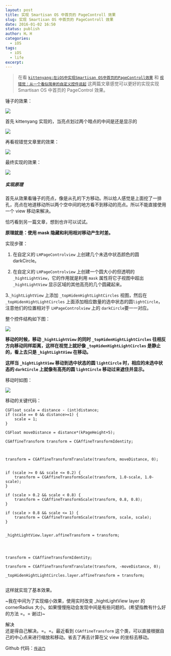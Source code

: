 ```yaml
---
layout: post
title: 实现 Smartisan OS 中首页的 PageControll 效果
slug: 实现 Smartisan OS 中首页的 PageControll 效果
date: 2016-01-02 16:50
status: publish
author: H。H
categories: 
  - iOS
tags:
  - iOS
  - life
excerpt: 
---
```


> 在看 [`kittenyang:在iOS中实现Smartisan OS中首页的PageControll效果`](http://kittenyang.com/pagecontrol/) 和 [`视错觉：从一个看似简单的自定义控件说起`](http://www.cnblogs.com/ludashi/p/4994520.html) 这两篇文章感觉可以更好的实现实现 Smartisan OS 中首页的 PageControl 效果。

锤子的效果：

![](../../media/2014-11-10-22_03_58.gif)

首先 kittenyang 实现的，当亮点划过两个暗点的中间是还是显示的

![](../../media/2014-11-10-22_43_44.gif)

再看视错觉文章里的效果：

![](../../media/545446-20151125131300812-815351965.gif)

最终实现的效果：

![](../../media/c667f932a455b121f1934c8c5b754f34.gif)

##### 实现原理

首先从效果看锤子的亮点，像是从孔的下方移动。所以给人感觉是上面挖了一排孔，亮点在地道移动所以两个空中间的地方看不到移动的亮点。所以不能直接使用一个 view 移动来解决。

恰巧看到另一篇文章，想到也许可以试试。

**原理就是：使用 mask 隐藏和利用相对移动产生时差。**

实现步骤：

1. 在自定义的 `LHPageControlview` 上创建几个未选中状态颜色的圆 darkCircle。

2. 在自定义的 `LHPageControlview` 上创建一个圆大小的但透明的`_hightLightView`，它的作用就是利用 `mask` 属性将它子视图中超出 `_hightLightView` 显示区域的其他高亮的几个圆藏起来。

3.`_hightLightView` 上添加 `_topHidenHightLightCircles` 视图，然后在 `_topHidenHightLightCircles` 上面添加相应数量的选中状态的圆`lightCircle`，注意他们的位置相对于 `LHPageControlview` 上的 `darkCircle`要一一对应。

整个控件结构如下图：

![](../../media/B8150BBE-FF77-4F04-BFA9-0A682359896E.png)

**移动的时候，移动 `_hightLightView` 的同时 `_topHidenHightLightCircles` 往相反方向移动同样距离，这样在视觉上就好像 `_topHidenHightLightCircles` 是静止的，看上去只是 `_hightLightView` 在移动。**

**这样当 `_hightLightView` 移动到选中状态的圆 `lightCircle` 时，相应的未选中状态的 `darkCircle` 上就像有高亮的圆 `lightCircle` 移动过来遮住并显示。**

移动时如图：

![](../../media/72D0810E-08D5-4876-BEA1-9D12452BCE7A.png)

移动的关键代码：

```
CGFloat scale = distance - (int)distance;
if (scale == 0 && distance>=1) {
    scale = 1;
}

CGFloat moveDistance = distance*(kPageHeight+5);

CGAffineTransform transform = CGAffineTransformIdentity;



transform = CGAffineTransformTranslate(transform, moveDistance, 0);


if (scale >= 0 && scale <= 0.2) {
    transform = CGAffineTransformScale(transform, 1.0-scale, 1.0-scale);
}

if (scale > 0.2 && scale < 0.8) {
    transform = CGAffineTransformScale(transform, 0.8, 0.8);
}

if (scale > 0.8 && scale <= 1) {
    transform = CGAffineTransformScale(transform, scale, scale);
}


_hightLightView.layer.affineTransform = transform;




transform = CGAffineTransformIdentity;

transform = CGAffineTransformTranslate(transform, -moveDistance, 0);

_topHidenHightLightCircles.layer.affineTransform = transform;


```

这样就实现了基本效果。

~我在中间为了实现缩小效果，使用实时改变 _hightLightView layer 的 cornerRadius 大小。如果慢慢拖动会发现中间是有些问题的。(希望指教有什么好的方法 =。= 谢过)~

解决  
还是得自己解决。=。=。最近看到 `CGAffineTransform` 这个类，可以直接根据自己的中心点来进行缩放和移动。省去了再去计算在父 view 的坐标去移动。

Github 代码：[`传送门`](https://github.com/LinBling/LHPageControlTry)

